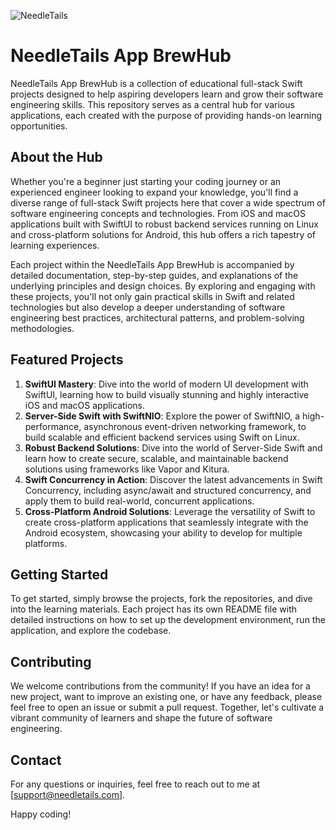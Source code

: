 ![NeedleTails](https://github.com/needletails/needletails-website/blob/main/src/assets/devLogo.svg)
# NeedleTails App BrewHub

NeedleTails App BrewHub is a collection of educational full-stack Swift projects designed to help aspiring developers learn and grow their software engineering skills. This repository serves as a central hub for various applications, each created with the purpose of providing hands-on learning opportunities.

## About the Hub

Whether you're a beginner just starting your coding journey or an experienced engineer looking to expand your knowledge, you'll find a diverse range of full-stack Swift projects here that cover a wide spectrum of software engineering concepts and technologies. From iOS and macOS applications built with SwiftUI to robust backend services running on Linux and cross-platform solutions for Android, this hub offers a rich tapestry of learning experiences.

Each project within the NeedleTails App BrewHub is accompanied by detailed documentation, step-by-step guides, and explanations of the underlying principles and design choices. By exploring and engaging with these projects, you'll not only gain practical skills in Swift and related technologies but also develop a deeper understanding of software engineering best practices, architectural patterns, and problem-solving methodologies.

## Featured Projects

1. **SwiftUI Mastery**: Dive into the world of modern UI development with SwiftUI, learning how to build visually stunning and highly interactive iOS and macOS applications.
2. **Server-Side Swift with SwiftNIO**: Explore the power of SwiftNIO, a high-performance, asynchronous event-driven networking framework, to build scalable and efficient backend services using Swift on Linux.
3. **Robust Backend Solutions**: Dive into the world of Server-Side Swift and learn how to create secure, scalable, and maintainable backend solutions using frameworks like Vapor and Kitura.
4. **Swift Concurrency in Action**: Discover the latest advancements in Swift Concurrency, including async/await and structured concurrency, and apply them to build real-world, concurrent applications.
5. **Cross-Platform Android Solutions**: Leverage the versatility of Swift to create cross-platform applications that seamlessly integrate with the Android ecosystem, showcasing your ability to develop for multiple platforms.

## Getting Started

To get started, simply browse the projects, fork the repositories, and dive into the learning materials. Each project has its own README file with detailed instructions on how to set up the development environment, run the application, and explore the codebase.

## Contributing

We welcome contributions from the community! If you have an idea for a new project, want to improve an existing one, or have any feedback, please feel free to open an issue or submit a pull request. Together, let's cultivate a vibrant community of learners and shape the future of software engineering.

## Contact

For any questions or inquiries, feel free to reach out to me at [support@needletails.com].

Happy coding!
